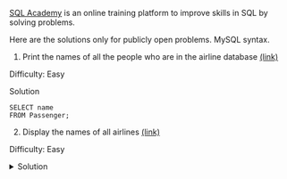 [SQL Academy](https://sql-academy.org/) is an online training platform to improve skills in SQL by solving problems. 

Here are the solutions only for publicly open problems. MySQL syntax. 


1. Print the names of all the people who are in the airline database 
[(link)](https://sql-academy.org/ru/trainer/tasks/1)

Difficulty: Easy

  <summary>Solution</summary>

```mysql
SELECT name
FROM Passenger;
```


2. Display the names of all airlines [(link)](https://sql-academy.org/en/trainer/tasks/2)

Difficulty: Easy

<details>
  <summary>Solution</summary>

```mysql
SELECT name
FROM Company;
```

</details>


